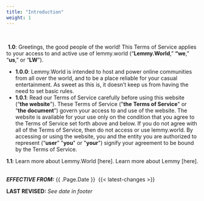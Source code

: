 ```yaml
---
title: "Introduction"
weight: 1
---
```

​
<!-- *This section of the document contains an introduction of lemmy.world and the team behind it, and what our Terms of Service covers.* -->
​
**1\.0**: Greetings, the good people of the world! This Terms of Service applies to your access to and active use of lemmy.world (“**Lemmy.World**,” **“we**,” “**us**,” or “**LW**”).
​
- **1\.0.0**: Lemmy.World is intended to host and power online communities from all over the world, and to be a place reliable for your casual entertainment. As sweet as this is, it doesn’t keep us from having the need to set basic rules.
- **1\.0.1**:  Read our Terms of Service carefully before using this website (“**the website**"). These Terms of Service ("**the** **Terms of Service**" or “**the document**”) govern your access to and use of the website. The website is available for your use only on the condition that you agree to the Terms of Service set forth above and below. If you do not agree with all of the Terms of Service, then do not access or use lemmy.world. By accessing or using the website, you and the entity you are authorized to represent (“**user**” "**you**" or "**your**") signify your agreement to be bound by the Terms of Service.
​

**1\.1**: Learn more about Lemmy.World \[here\]. Learn more about Lemmy \[here\].
​

*__EFFECTIVE FROM:__* {{ .Page.Date }}
​
{{< latest-changes >}}

__LAST REVISED:__ *See date in footer*

